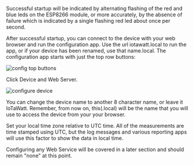 Successful startup will be indicated by alternating flashing of the red and blue leds on the ESP8266 module, or more accurately, by the absence of failure which is indicated by a single flashing red led about once per second. 

After successful startup, you can connect to the device with your web browser and run the configuration app. Use the url iotawatt.local to run the app, or if your device has been renamed, use that name.local.  The configuration app starts with just the top row buttons:

![config top buttons](http://iotawatt.com/Images/config_bigideas.gif)

Click Device and Web Server.

![configure device](http://iotawatt.com/Images/config_device.gif)

You can change the device name to another 8 character name, or leave it IoTaWatt.  Remember, from now on, this(.local) will be the name that you will use to access the device from your your browser.

Set your local time zone relative to UTC time.  All of the measurements are time stamped using UTC, but the log messages and various reporting apps will use this factor to show the data in local time.

Configuring any Web Service will be covered in a later section and should remain "none" at this point.


